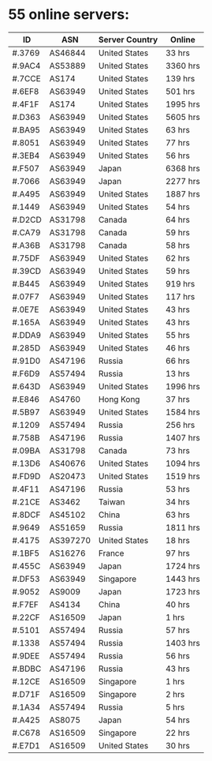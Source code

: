 # 55 online servers:

| ID | ASN | Server Country | Online |
| ------ | ------ | ------ | ------ |
| #.3769 | AS46844 | United States | 33 hrs |
| #.9AC4 | AS53889 | United States | 3360 hrs |
| #.7CCE | AS174 | United States | 139 hrs |
| #.6EF8 | AS63949 | United States | 501 hrs |
| #.4F1F | AS174 | United States | 1995 hrs |
| #.D363 | AS63949 | United States | 5605 hrs |
| #.BA95 | AS63949 | United States | 63 hrs |
| #.8051 | AS63949 | United States | 77 hrs |
| #.3EB4 | AS63949 | United States | 56 hrs |
| #.F507 | AS63949 | Japan | 6368 hrs |
| #.7066 | AS63949 | Japan | 2277 hrs |
| #.A495 | AS63949 | United States | 1887 hrs |
| #.1449 | AS63949 | United States | 54 hrs |
| #.D2CD | AS31798 | Canada | 64 hrs |
| #.CA79 | AS31798 | Canada | 59 hrs |
| #.A36B | AS31798 | Canada | 58 hrs |
| #.75DF | AS63949 | United States | 62 hrs |
| #.39CD | AS63949 | United States | 59 hrs |
| #.B445 | AS63949 | United States | 919 hrs |
| #.07F7 | AS63949 | United States | 117 hrs |
| #.0E7E | AS63949 | United States | 43 hrs |
| #.165A | AS63949 | United States | 43 hrs |
| #.DDA9 | AS63949 | United States | 55 hrs |
| #.285D | AS63949 | United States | 46 hrs |
| #.91D0 | AS47196 | Russia | 66 hrs |
| #.F6D9 | AS57494 | Russia | 13 hrs |
| #.643D | AS63949 | United States | 1996 hrs |
| #.E846 | AS4760 | Hong Kong | 37 hrs |
| #.5B97 | AS63949 | United States | 1584 hrs |
| #.1209 | AS57494 | Russia | 256 hrs |
| #.758B | AS47196 | Russia | 1407 hrs |
| #.09BA | AS31798 | Canada | 73 hrs |
| #.13D6 | AS40676 | United States | 1094 hrs |
| #.FD9D | AS20473 | United States | 1519 hrs |
| #.4F11 | AS47196 | Russia | 53 hrs |
| #.21CE | AS3462 | Taiwan | 34 hrs |
| #.8DCF | AS45102 | China | 63 hrs |
| #.9649 | AS51659 | Russia | 1811 hrs |
| #.4175 | AS397270 | United States | 18 hrs |
| #.1BF5 | AS16276 | France | 97 hrs |
| #.455C | AS63949 | Japan | 1724 hrs |
| #.DF53 | AS63949 | Singapore | 1443 hrs |
| #.9052 | AS9009 | Japan | 1723 hrs |
| #.F7EF | AS4134 | China | 40 hrs |
| #.22CF | AS16509 | Japan | 1 hrs |
| #.5101 | AS57494 | Russia | 57 hrs |
| #.1338 | AS57494 | Russia | 1403 hrs |
| #.9DEE | AS57494 | Russia | 56 hrs |
| #.BDBC | AS47196 | Russia | 43 hrs |
| #.12CE | AS16509 | Singapore | 1 hrs |
| #.D71F | AS16509 | Singapore | 2 hrs |
| #.1A34 | AS57494 | Russia | 5 hrs |
| #.A425 | AS8075 | Japan | 54 hrs |
| #.C678 | AS16509 | Singapore | 22 hrs |
| #.E7D1 | AS16509 | United States | 30 hrs |

